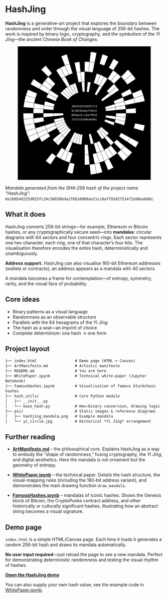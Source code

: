 # HashJing

**HashJing** is a generative-art project that explores the boundary between randomness and order through the visual language of 256-bit hashes. The work is inspired by binary logic, cryptography, and the symbolism of the *Yì Jīng*—the ancient Chinese *Book of Changes*.

<figure markdown>
<img src="pic/hashjing_mandala.png" alt="Mandala generated from the SHA-256 hash of the project name “HashJing”"/>
</figure>

*Mandala generated from the SHA-256 hash of the project name “HashJing”:*
`0x2b054d225d025fc24c58030bda276b16089ae21cc8aff93d2751472a98eab06c`

## What it does

HashJing converts 256-bit strings—for example, Ethereum or Bitcoin hashes, or any cryptographically secure seed—into **mandalas**: circular diagrams with 64 sectors and four concentric rings.
Each sector represents one hex character; each ring, one of that character’s four bits. The visualisation therefore encodes the entire hash, deterministically and unambiguously.

**Address support.** HashJing can also visualise 160-bit Ethereum addresses (wallets or contracts); an address appears as a mandala with 40 sectors.

A mandala becomes a frame for contemplation—of entropy, symmetry, rarity, and the visual face of probability.

## Core ideas

* Binary patterns as a visual language
* Randomness as an observable structure
* Parallels with the 64 hexagrams of the *Yì Jīng*
* The hash as a seal—an imprint of choice
* Complete determinism: one hash → one form

## Project layout

```text
├── index.html                 # Demo page (HTML + Canvas)
├── ArtManifesto.md            # Artistic manifesto
├── README.md                  # You are here
├── WhitePaper.ipynb           # Technical white-paper (Jupyter Notebook)
├── FamousHashes.ipynb         # Visualisation of famous blockchain hashes
├── hash_utils/                # Core Python module
│   ├── __init__.py
│   └── base_hash.py           # Hex→binary conversion, drawing logic
├── pic/                       # Static images & reference diagrams
│   ├── hashjing_mandala.png   # Example mandala
│   └── yi_circle.jpg          # Historical *Yì Jīng* arrangement
```

## Further reading

* [**ArtManifesto.md**](https://github.com/DataSattva/hashjing/blob/main/ArtManifesto.md) – the philosophical core.
  Explains HashJing as a way to embody the “shape of randomness,” fusing cryptography, the *Yì Jīng*, and digital aesthetics. Here the mandala is not ornament but the geometry of entropy.

* [**WhitePaper.ipynb**](https://github.com/DataSattva/hashjing/blob/main/WhitePaper.ipynb) – the technical paper.
  Details the hash structure, the visual-mapping rules (including the 160-bit address variant), and demonstrates the main drawing function `draw_mandala`.

* [**FamousHashes.ipynb**](https://github.com/DataSattva/hashjing/blob/main/FamousHashes.ipynb) – mandalas of iconic hashes.
  Shows the Genesis block of Bitcoin, the CryptoPunks contract address, and other historically or culturally significant hashes, illustrating how an abstract string becomes a visual signature.

## Demo page

`index.html` is a simple HTML/Canvas page. Each time it loads it generates a random 256-bit hash and draws its mandala automatically.

**No user input required**—just reload the page to see a new mandala.
Perfect for demonstrating deterministic randomness and testing the visual rhythm of hashes.

[**Open the HashJing demo**](https://datasattva.github.io/hashjing/)

You can also supply your own hash value; see the example code in [WhitePaper.ipynb](https://github.com/DataSattva/hashjing/blob/main/WhitePaper.ipynb).
